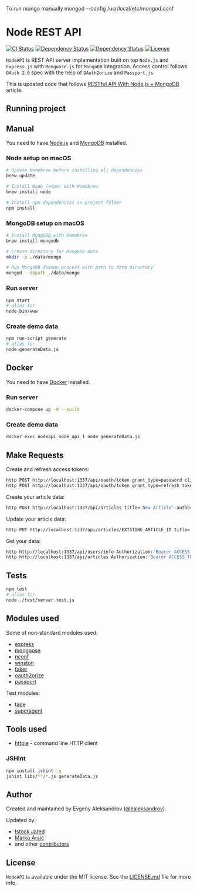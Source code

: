 
To run mongo manually mongod --config /usr/local/etc/mongod.conf

# Node REST API

[![CI Status](http://img.shields.io/travis/ealeksandrov/NodeAPI.svg)](https://travis-ci.org/ealeksandrov/NodeAPI)
[![Dependency Status](https://img.shields.io/david/ealeksandrov/NodeAPI.svg)](https://david-dm.org/ealeksandrov/NodeAPI)
[![Dependency Status](https://img.shields.io/david/dev/ealeksandrov/NodeAPI.svg)](https://david-dm.org/ealeksandrov/NodeAPI)
[![License](https://img.shields.io/github/license/ealeksandrov/NodeAPI.svg)](LICENSE.md)

`NodeAPI` is REST API server implementation built on top `Node.js` and `Express.js` with `Mongoose.js` for `MongoDB` integration. Access control follows `OAuth 2.0` spec with the help of `OAuth2orize` and `Passport.js`.

This is updated code that follows [RESTful API With Node.js + MongoDB](https://aleksandrov.ws/2013/09/12/restful-api-with-nodejs-plus-mongodb) article.

## Running project

## Manual

You need to have [Node.js](https://nodejs.org) and [MongoDB](https://www.mongodb.com) installed.

### Node setup on macOS

```sh
# Update Homebrew before installing all dependencies
brew update

# Install Node (+npm) with Homebrew
brew install node

# Install npm dependencies in project folder
npm install
```

### MongoDB setup on macOS

```sh
# Install MongoDB with Homebrew
brew install mongodb

# Create directory for MongoDB data
mkdir -p ./data/mongo

# Run MongoDB daemon process with path to data directory
mongod --dbpath ./data/mongo
```

### Run server

```sh
npm start
# alias for
node bin/www
```

### Create demo data

```sh
npm run-script generate
# alias for
node generateData.js
```

## Docker

You need to have [Docker](https://www.docker.com/community-edition) installed.

### Run server

```sh
docker-compose up -d --build
```

### Create demo data

```sh
docker exec nodeapi_node_api_1 node generateData.js
```

## Make Requests

Create and refresh access tokens:

```sh
http POST http://localhost:1337/api/oauth/token grant_type=password client_id=android client_secret=SomeRandomCharsAndNumbers username=myapi password=abc1234
http POST http://localhost:1337/api/oauth/token grant_type=refresh_token client_id=android client_secret=SomeRandomCharsAndNumbers refresh_token=[REFRESH_TOKEN]
```

Create your article data:

```sh
http POST http://localhost:1337/api/articles title='New Article' author='John Doe' description='Lorem ipsum dolar sit amet' images:='[{"kind":"thumbnail", "url":"http://habrahabr.ru/images/write-topic.png"}, {"kind":"detail", "url":"http://habrahabr.ru/images/write-topic.png"}]' Authorization:'Bearer ACCESS_TOKEN'
```

Update your article data:

```sh
http PUT http://localhost:1337/api/articles/EXISTING_ARTICLE_ID title='Updated Article' author='Jane Doe' description='This is now updated' Authorization:'Bearer ACCESS_TOKEN'
```

Get your data:

```sh
http http://localhost:1337/api/users/info Authorization:'Bearer ACCESS_TOKEN'
http http://localhost:1337/api/articles Authorization:'Bearer ACCESS_TOKEN'
```

## Tests

```sh
npm test
# alias for
node ./test/server.test.js
```

## Modules used

Some of non-standard modules used:

* [express](https://www.npmjs.com/package/express)
* [mongoose](https://www.npmjs.com/package/mongoose)
* [nconf](https://www.npmjs.com/package/nconf)
* [winston](https://www.npmjs.com/package/winston)
* [faker](https://www.npmjs.com/package/faker)
* [oauth2orize](https://www.npmjs.com/package/oauth2orize)
* [passport](https://www.npmjs.com/package/passport)

Test modules:

* [tape](https://www.npmjs.com/package/tape)
* [superagent](https://www.npmjs.com/package/superagent)

## Tools used

* [httpie](https://github.com/jkbr/httpie) - command line HTTP client

### JSHint

```sh
npm install jshint -g
jshint libs/**/*.js generateData.js
```

## Author

Created and maintained by Evgeny Aleksandrov ([@ealeksandrov](https://twitter.com/ealeksandrov)).

Updated by:

* [Istock Jared](https://github.com/IstockJared)
* [Marko Arsić](https://marsic.info/)
* and other [contributors](https://github.com/ealeksandrov/NodeAPI/graphs/contributors)

## License

`NodeAPI` is available under the MIT license. See the [LICENSE.md](LICENSE.md) file for more info.
